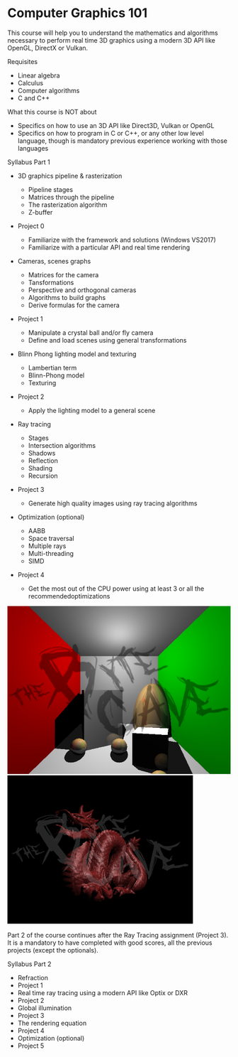 # Computer Graphics 101

This course will help you to understand the mathematics and algorithms necessary to perform
real time 3D graphics using a modern 3D API like OpenGL, DirectX or Vulkan.


Requisites
 * Linear algebra
 * Calculus
 * Computer algorithms
 * C and C++


What this course is NOT about
 * Specifics on how to use an 3D API like Direct3D, Vulkan or OpenGL
 * Specifics on how to program in C or C++, or any other low level language, though is mandatory  previous experience working with those languages
 
Syllabus Part 1

 * 3D graphics pipeline & rasterization 
   * Pipeline stages
   * Matrices through the pipeline
   * The rasterization algorithm
   * Z-buffer
   
 * Project 0
   * Familiarize with the framework and solutions (Windows VS2017)
   * Familiarize with a particular API and real time rendering


 * Cameras, scenes graphs 
   * Matrices for the camera
   * Tansformations
   * Perspective and orthogonal cameras
   * Algorithms to build graphs
   * Derive formulas for the camera


 * Project 1
    * Manipulate a crystal ball and/or fly camera
    * Define and load scenes using general transformations
     
    
 * Blinn Phong lighting model and texturing
    * Lambertian term
    * Blinn-Phong model
    * Texturing
    
 * Project 2
    * Apply the lighting model to a general scene
   
 * Ray tracing
    * Stages
    * Intersection algorithms
    * Shadows
    * Reflection
    * Shading
    * Recursion


 * Project 3
    * Generate high quality images using ray tracing algorithms
    
 * Optimization (optional)
    * AABB
    * Space traversal
    * Multiple rays
    * Multi-threading
    * SIMD
 * Project 4
    * Get the most out of the CPU power using at least 3 or all the recommendedoptimizations


![alt text](pics/cornell.png)
![alt text](pics/image.png)




Part 2 of the course continues after the Ray Tracing assignment (Project 3). 
It is a mandatory  to have completed with good scores, all the 
previous projects (except the optionals).

Syllabus Part 2
 * Refraction
 * Project 1
 * Real time ray tracing using a modern API like Optix or DXR
 * Project 2
 * Global illumination
 * Project 3
 * The rendering equation
 * Project 4
 * Optimization (optional)
 * Project 5




